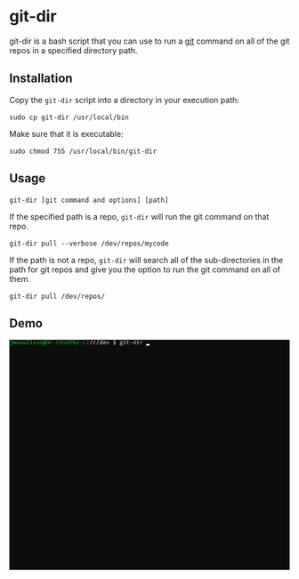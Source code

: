 # git-dir
git-dir is a bash script that you can use to run a [git](https://git-scm.com) command on all of the git repos in a specified directory path.

## Installation

Copy the `git-dir` script into a directory in your execution path:

    sudo cp git-dir /usr/local/bin

Make sure that it is executable:

    sudo chmod 755 /usr/local/bin/git-dir

## Usage

    git-dir [git command and options] [path]

If the specified path is a repo, `git-dir` will run the git command on that repo.

    git-dir pull --verbose /dev/repos/mycode

If the path is not a repo, `git-dir` will search all of the sub-directories in the path for git repos and give you the option to run the git command on all of them.

    git-dir pull /dev/repos/

## Demo

![Animated GIF of using git-dir to run git commands on multiple repositories at once](https://raw.githubusercontent.com/jmaxwilson/git-dir/master/demo.gif "Example of using git-dir to run a git command on multiple repositories at once.")
